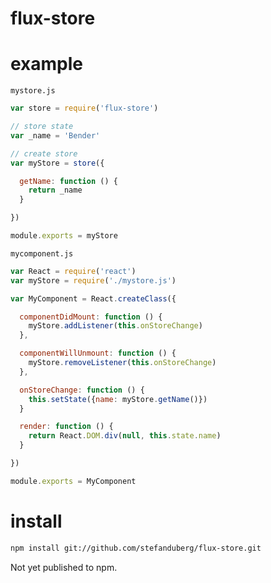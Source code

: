 flux-store
==========

# example
`mystore.js`
```js
var store = require('flux-store')

// store state
var _name = 'Bender'

// create store
var myStore = store({

  getName: function () {
    return _name
  }

})

module.exports = myStore
````

`mycomponent.js`
```js
var React = require('react')
var myStore = require('./mystore.js')

var MyComponent = React.createClass({

  componentDidMount: function () {
    myStore.addListener(this.onStoreChange)
  },

  componentWillUnmount: function () {
    myStore.removeListener(this.onStoreChange)
  },

  onStoreChange: function () {
    this.setState({name: myStore.getName()})
  }

  render: function () {
    return React.DOM.div(null, this.state.name)
  }

})

module.exports = MyComponent
```

# install
```bash
npm install git://github.com/stefanduberg/flux-store.git
```

Not yet published to npm.

